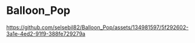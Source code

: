 # Balloon_Pop

https://github.com/selsebil82/Balloon_Pop/assets/134981597/5f292602-3a1e-4ed2-91f9-388fe729279a
